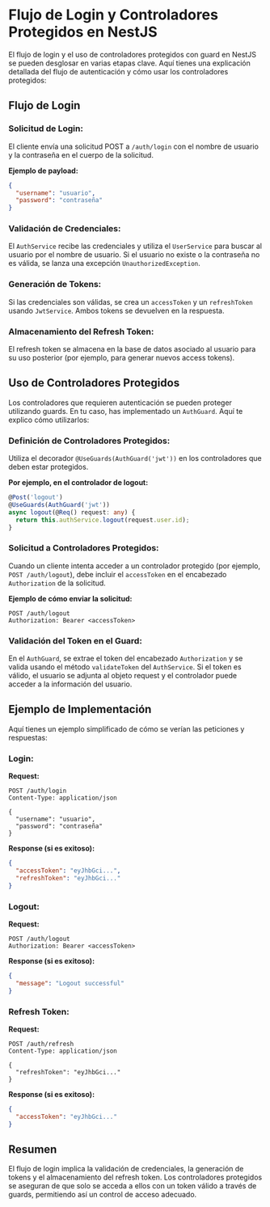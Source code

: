 
# Flujo de Login y Controladores Protegidos en NestJS

El flujo de login y el uso de controladores protegidos con guard en NestJS se pueden desglosar en varias etapas clave. Aquí tienes una explicación detallada del flujo de autenticación y cómo usar los controladores protegidos:

## Flujo de Login

### Solicitud de Login:
El cliente envía una solicitud POST a `/auth/login` con el nombre de usuario y la contraseña en el cuerpo de la solicitud.

**Ejemplo de payload:**
```json
{
  "username": "usuario",
  "password": "contraseña"
}
```

### Validación de Credenciales:
El `AuthService` recibe las credenciales y utiliza el `UserService` para buscar al usuario por el nombre de usuario.
Si el usuario no existe o la contraseña no es válida, se lanza una excepción `UnauthorizedException`.

### Generación de Tokens:
Si las credenciales son válidas, se crea un `accessToken` y un `refreshToken` usando `JwtService`. Ambos tokens se devuelven en la respuesta.

### Almacenamiento del Refresh Token:
El refresh token se almacena en la base de datos asociado al usuario para su uso posterior (por ejemplo, para generar nuevos access tokens).

## Uso de Controladores Protegidos

Los controladores que requieren autenticación se pueden proteger utilizando guards. En tu caso, has implementado un `AuthGuard`. Aquí te explico cómo utilizarlos:

### Definición de Controladores Protegidos:
Utiliza el decorador `@UseGuards(AuthGuard('jwt'))` en los controladores que deben estar protegidos.

**Por ejemplo, en el controlador de logout:**
```typescript
@Post('logout')
@UseGuards(AuthGuard('jwt'))
async logout(@Req() request: any) {
  return this.authService.logout(request.user.id);
}
```

### Solicitud a Controladores Protegidos:
Cuando un cliente intenta acceder a un controlador protegido (por ejemplo, `POST /auth/logout`), debe incluir el `accessToken` en el encabezado `Authorization` de la solicitud.

**Ejemplo de cómo enviar la solicitud:**
```
POST /auth/logout
Authorization: Bearer <accessToken>
```

### Validación del Token en el Guard:
En el `AuthGuard`, se extrae el token del encabezado `Authorization` y se valida usando el método `validateToken` del `AuthService`. Si el token es válido, el usuario se adjunta al objeto request y el controlador puede acceder a la información del usuario.

## Ejemplo de Implementación

Aquí tienes un ejemplo simplificado de cómo se verían las peticiones y respuestas:

### Login:

**Request:**
```
POST /auth/login
Content-Type: application/json

{
  "username": "usuario",
  "password": "contraseña"
}
```

**Response (si es exitoso):**
```json
{
  "accessToken": "eyJhbGci...",
  "refreshToken": "eyJhbGci..."
}
```

### Logout:

**Request:**
```
POST /auth/logout
Authorization: Bearer <accessToken>
```

**Response (si es exitoso):**
```json
{
  "message": "Logout successful"
}
```

### Refresh Token:

**Request:**
```
POST /auth/refresh
Content-Type: application/json

{
  "refreshToken": "eyJhbGci..."
}
```

**Response (si es exitoso):**
```json
{
  "accessToken": "eyJhbGci..."
}
```

## Resumen
El flujo de login implica la validación de credenciales, la generación de tokens y el almacenamiento del refresh token. Los controladores protegidos se aseguran de que solo se acceda a ellos con un token válido a través de guards, permitiendo así un control de acceso adecuado.
